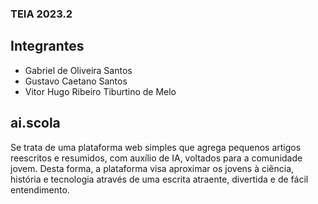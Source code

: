 ### TEIA 2023.2
## Integrantes
- Gabriel de Oliveira Santos
- Gustavo Caetano Santos
- Vitor Hugo Ribeiro Tiburtino de Melo

## ai.scola
Se trata de uma plataforma web simples que agrega pequenos artigos reescritos e resumidos, com auxílio de IA, voltados para a comunidade jovem. Desta forma, a plataforma visa aproximar os jovens à ciência, história e tecnologia através de uma escrita atraente, divertida e de fácil entendimento.
